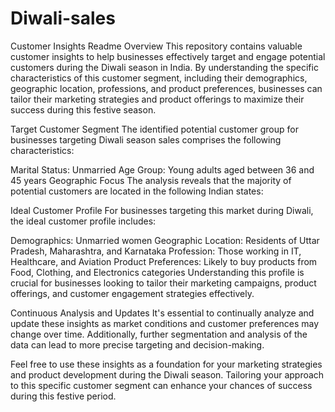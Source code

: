 # Diwali-sales
Customer Insights Readme
Overview
This repository contains valuable customer insights to help businesses effectively target and engage potential customers during the Diwali season in India. By understanding the specific characteristics of this customer segment, including their demographics, geographic location, professions, and product preferences, businesses can tailor their marketing strategies and product offerings to maximize their success during this festive season.

Target Customer Segment
The identified potential customer group for businesses targeting Diwali season sales comprises the following characteristics:

Marital Status: Unmarried
Age Group: Young adults aged between 36 and 45 years
Geographic Focus
The analysis reveals that the majority of potential customers are located in the following Indian states:

Ideal Customer Profile
For businesses targeting this market during Diwali, the ideal customer profile includes:

Demographics: Unmarried women
Geographic Location: Residents of Uttar Pradesh, Maharashtra, and Karnataka
Profession: Those working in IT, Healthcare, and Aviation
Product Preferences: Likely to buy products from Food, Clothing, and Electronics categories
Understanding this profile is crucial for businesses looking to tailor their marketing campaigns, product offerings, and customer engagement strategies effectively.

Continuous Analysis and Updates
It's essential to continually analyze and update these insights as market conditions and customer preferences may change over time. Additionally, further segmentation and analysis of the data can lead to more precise targeting and decision-making.

Feel free to use these insights as a foundation for your marketing strategies and product development during the Diwali season. Tailoring your approach to this specific customer segment can enhance your chances of success during this festive period.








